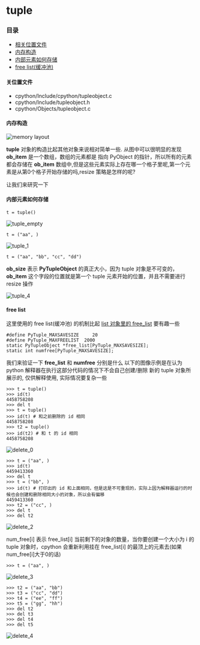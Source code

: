 # tuple

### 目录

* [相关位置文件](#相关位置文件)
* [内存构造](#内存构造)
* [内部元素如何存储](#内部元素如何存储)
* [free list(缓冲池)](#free-list)

#### 关位置文件
* cpython/Include/cpython/tupleobject.c
* cpython/Include/tupleobject.h
* cpython/Objects/tupleobject.c

#### 内存构造

![memory layout](https://img-blog.csdnimg.cn/20190313121821367.png?x-oss-process=image/watermark,type_ZmFuZ3poZW5naGVpdGk,shadow_10,text_aHR0cHM6Ly9ibG9nLmNzZG4ubmV0L3FxXzMxNzIwMzI5,size_16,color_FFFFFF,t_70)

**tuple** 对象的构造比起其他对象来说相对简单一些. 从图中可以很明显的发现 **ob_item** 是一个数组，数组的元素都是 指向 PyObject 的指针，所以所有的元素都会存储在 **ob_item** 数组中,但是这些元素实际上存在哪一个格子里呢,第一个元素是从第0个格子开始存储的吗,resize 策略是怎样的呢?

让我们来研究一下

#### 内部元素如何存储

	t = tuple()

![tuple_empty](https://github.com/zpoint/CPython-Internals/blob/master/BasicObject/tuple/tuple_empty.png)

	t = ("aa", )

![tuple_1](https://github.com/zpoint/CPython-Internals/blob/master/BasicObject/tuple/tuple_1.png)

	t = ("aa", "bb", "cc", "dd")

**ob_size** 表示 **PyTupleObject** 的真正大小，因为 tuple 对象是不可变的，**ob_item** 这个字段的位置就是第一个 tuple 元素开始的位置，并且不需要进行 resize 操作

![tuple_4](https://github.com/zpoint/CPython-Internals/blob/master/BasicObject/tuple/tuple_4.png)

#### free list

这里使用的 free list(缓冲池) 的机制比起 [list 对象里的 free_list](https://github.com/zpoint/CPython-Internals/blob/master/BasicObject/list/list_cn.md#delete-%E5%92%8C-free-list) 要有趣一些

	#define PyTuple_MAXSAVESIZE     20
    #define PyTuple_MAXFREELIST  2000
    static PyTupleObject *free_list[PyTuple_MAXSAVESIZE];
	static int numfree[PyTuple_MAXSAVESIZE];

我们来验证一下 **free_list** 和 **numfree** 分别是什么
以下的图像示例是在认为 python 解释器在执行这部分代码的情况下不会自己创建/删除 新的 tuple 对象所展示的, 仅供解释使用, 实际情况要复杂一些

	>>> t = tuple()
    >>> id(t)
    4458758208
    >>> del t
    >>> t = tuple()
    >>> id(t) # 和之前删除的 id 相同
    4458758208
    >>> t2 = tuple()
    >>> id(t2) # 和 t 的 id 相同
    4458758208

![delete_0](https://github.com/zpoint/CPython-Internals/blob/master/BasicObject/tuple/delete_0.png)

	>>> t = ("aa", )
    >>> id(t)
    4459413360
    >>> del t
    >>> t = ("bb", )
    >>> id(t) # 打印出的 id 和上面相同，但是这是不可重现的，实际上因为解释器运行的时候也会创建和删除相同大小的对象，所以会有偏移
    4459413360
    >>> t2 = ("cc", )
    >>> del t
    >>> del t2

![delete_2](https://github.com/zpoint/CPython-Internals/blob/master/BasicObject/tuple/delete_2.png)

num_free[i] 表示 free_list[i] 当前剩下的对象的数量，当你要创建一个大小为 i 的 tuple 对象时，cpython 会重新利用挂在 free_list[i] 的最顶上的元素去(如果num_free[i]大于0的话)

	>>> t = ("aa", )

![delete_3](https://github.com/zpoint/CPython-Internals/blob/master/BasicObject/tuple/delete_3.png)

	>>> t2 = ("aa", "bb")
    >>> t3 = ("cc", "dd")
    >>> t4 = ("ee", "ff")
    >>> t5 = ("gg", "hh")
    >>> del t2
    >>> del t3
    >>> del t4
    >>> del t5

![delete_4](https://github.com/zpoint/CPython-Internals/blob/master/BasicObject/tuple/delete_4.png)
